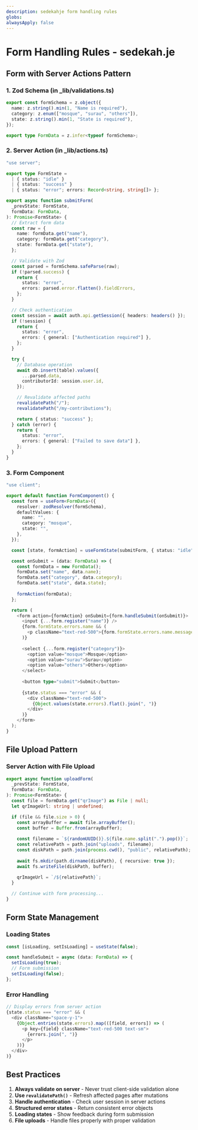 ```yaml
---
description: sedekahje form handling rules
globs:
alwaysApply: false
---
```


# Form Handling Rules - sedekah.je

## Form with Server Actions Pattern

### 1. Zod Schema (in _lib/validations.ts)
```typescript
export const formSchema = z.object({
  name: z.string().min(1, "Name is required"),
  category: z.enum(["mosque", "surau", "others"]),
  state: z.string().min(1, "State is required"),
});

export type FormData = z.infer<typeof formSchema>;
```

### 2. Server Action (in _lib/actions.ts)
```typescript
"use server";

export type FormState = 
  | { status: "idle" }
  | { status: "success" }
  | { status: "error"; errors: Record<string, string[]> };

export async function submitForm(
  _prevState: FormState,
  formData: FormData,
): Promise<FormState> {
  // Extract form data
  const raw = {
    name: formData.get("name"),
    category: formData.get("category"),
    state: formData.get("state"),
  };

  // Validate with Zod
  const parsed = formSchema.safeParse(raw);
  if (!parsed.success) {
    return {
      status: "error",
      errors: parsed.error.flatten().fieldErrors,
    };
  }

  // Check authentication
  const session = await auth.api.getSession({ headers: headers() });
  if (!session) {
    return {
      status: "error",
      errors: { general: ["Authentication required"] },
    };
  }

  try {
    // Database operation
    await db.insert(table).values({
      ...parsed.data,
      contributorId: session.user.id,
    });

    // Revalidate affected paths
    revalidatePath("/");
    revalidatePath("/my-contributions");

    return { status: "success" };
  } catch (error) {
    return {
      status: "error",
      errors: { general: ["Failed to save data"] },
    };
  }
}
```

### 3. Form Component
```typescript
"use client";

export default function FormComponent() {
  const form = useForm<FormData>({
    resolver: zodResolver(formSchema),
    defaultValues: {
      name: "",
      category: "mosque",
      state: "",
    },
  });

  const [state, formAction] = useFormState(submitForm, { status: "idle" });

  const onSubmit = (data: FormData) => {
    const formData = new FormData();
    formData.set("name", data.name);
    formData.set("category", data.category);
    formData.set("state", data.state);
    
    formAction(formData);
  };

  return (
    <form action={formAction} onSubmit={form.handleSubmit(onSubmit)}>
      <input {...form.register("name")} />
      {form.formState.errors.name && (
        <p className="text-red-500">{form.formState.errors.name.message}</p>
      )}
      
      <select {...form.register("category")}>
        <option value="mosque">Mosque</option>
        <option value="surau">Surau</option>
        <option value="others">Others</option>
      </select>
      
      <button type="submit">Submit</button>
      
      {state.status === "error" && (
        <div className="text-red-500">
          {Object.values(state.errors).flat().join(", ")}
        </div>
      )}
    </form>
  );
}
```

## File Upload Pattern

### Server Action with File Upload
```typescript
export async function uploadForm(
  _prevState: FormState,
  formData: FormData,
): Promise<FormState> {
  const file = formData.get("qrImage") as File | null;
  let qrImageUrl: string | undefined;

  if (file && file.size > 0) {
    const arrayBuffer = await file.arrayBuffer();
    const buffer = Buffer.from(arrayBuffer);
    
    const filename = `${randomUUID()}.${file.name.split(".").pop()}`;
    const relativePath = path.join("uploads", filename);
    const diskPath = path.join(process.cwd(), "public", relativePath);
    
    await fs.mkdir(path.dirname(diskPath), { recursive: true });
    await fs.writeFile(diskPath, buffer);
    
    qrImageUrl = `/${relativePath}`;
  }

  // Continue with form processing...
}
```

## Form State Management

### Loading States
```typescript
const [isLoading, setIsLoading] = useState(false);

const handleSubmit = async (data: FormData) => {
  setIsLoading(true);
  // Form submission
  setIsLoading(false);
};
```

### Error Handling
```typescript
// Display errors from server action
{state.status === "error" && (
  <div className="space-y-1">
    {Object.entries(state.errors).map(([field, errors]) => (
      <p key={field} className="text-red-500 text-sm">
        {errors.join(", ")}
      </p>
    ))}
  </div>
)}
```

## Best Practices

1. **Always validate on server** - Never trust client-side validation alone
2. **Use `revalidatePath()`** - Refresh affected pages after mutations
3. **Handle authentication** - Check user session in server actions
4. **Structured error states** - Return consistent error objects
5. **Loading states** - Show feedback during form submission
6. **File uploads** - Handle files properly with proper validation